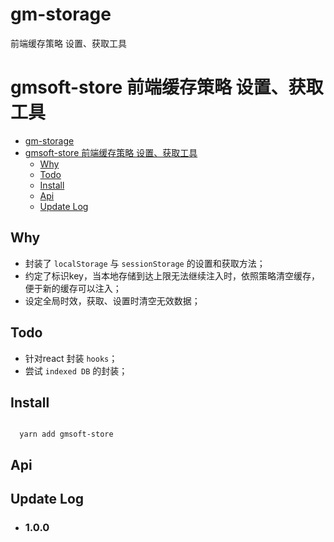 # gm-storage
前端缓存策略 设置、获取工具
# gmsoft-store 前端缓存策略 设置、获取工具  

<!-- TOC -->

- [gm-storage](#gm-storage)
- [gmsoft-store 前端缓存策略 设置、获取工具](#gmsoft-store-%E5%89%8D%E7%AB%AF%E7%BC%93%E5%AD%98%E7%AD%96%E7%95%A5-%E8%AE%BE%E7%BD%AE%E8%8E%B7%E5%8F%96%E5%B7%A5%E5%85%B7)
  - [Why](#Why)
  - [Todo](#Todo)
  - [Install](#Install)
  - [Api](#Api)
  - [Update Log](#Update-Log)

<!-- /TOC -->

## Why  

- 封装了 ```localStorage``` 与 ```sessionStorage``` 的设置和获取方法；
- 约定了标识key，当本地存储到达上限无法继续注入时，依照策略清空缓存，便于新的缓存可以注入；
- 设定全局时效，获取、设置时清空无效数据；

## Todo  
- 针对react 封装 ```hooks```；
- 尝试 ```indexed DB``` 的封装；

## Install

```

  yarn add gmsoft-store

```
## Api



## Update Log  

- ### 1.0.0  
  
